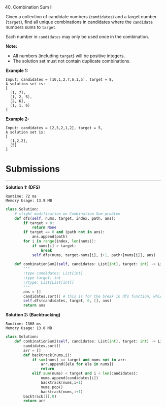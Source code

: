 40. Combination Sum II

Given a collection of candidate numbers (`candidates`) and a target number (`target`), find all unique combinations in candidates where the `candidate` numbers sums to `target`.

Each number in `candidates` may only be used once in the combination.

**Note:**
* All numbers (including `target`) will be positive integers.
* The solution set must not contain duplicate combinations.

**Example 1:**
```
Input: candidates = [10,1,2,7,6,1,5], target = 8,
A solution set is:
[
  [1, 7],
  [1, 2, 5],
  [2, 6],
  [1, 1, 6]
]
```

**Example 2:**
```
Input: candidates = [2,5,2,1,2], target = 5,
A solution set is:
[
  [1,2,2],
  [5]
]
```

# Submissions
---
**Solution 1: (DFS)**
```
Runtime: 72 ms
Memory Usage: 13.9 MB
```
```python
class Solution:
    # slight modification on Combination Sum problem
    def dfs(self, nums, target, index, path, ans):
        if target < 0:
            return None
        if target == 0 and (path not in ans):
            ans.append(path)
        for i in range(index, len(nums)):
            if nums[i] > target:
                break
            self.dfs(nums, target-nums[i], i+1, path+[nums[i]], ans)
    
    def combinationSum2(self, candidates: List[int], target: int) -> List[List[int]]:
        """
        :type candidates: List[int]
        :type target: int
        :rtype: List[List[int]]
        """
        ans = []
        candidates.sort() # this is for the break in dfs function, which makes it much faster
        self.dfs(candidates, target, 0, [], ans)
        return ans
```

**Solution 2: (Backtracking)**
```
Runtime: 1368 ms
Memory Usage: 13.8 MB
```
```python
class Solution:    
    def combinationSum2(self, candidates: List[int], target: int) -> List[List[int]]:
        candidates.sort()
        arr = []
        def backtrack(nums,i):
            if sum(nums) == target and nums not in arr:
                arr.append([ele for ele in nums])
                return 
            elif sum(nums) < target and i < len(candidates):
                nums.append(candidates[i])
                backtrack(nums,i+1)
                nums.pop()
                backtrack(nums,i+1)
        backtrack([],0)
        return arr
```